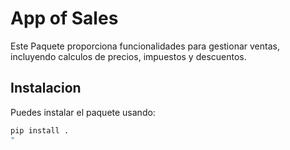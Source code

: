 # App of Sales

Este Paquete proporciona funcionalidades para gestionar ventas, incluyendo calculos de precios, impuestos y descuentos.

## Instalacion

Puedes instalar el paquete usando:

```bash
pip install .
"
